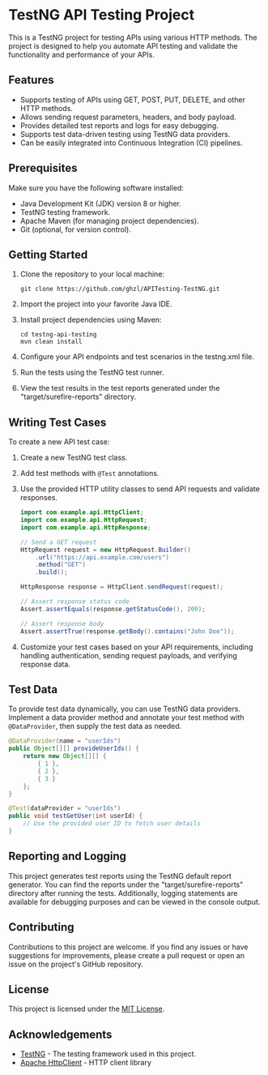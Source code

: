 # TestNG API Testing Project

This is a TestNG project for testing APIs using various HTTP methods. The project is designed to help you automate API testing and validate the functionality and performance of your APIs.

## Features

- Supports testing of APIs using GET, POST, PUT, DELETE, and other HTTP methods.
- Allows sending request parameters, headers, and body payload.
- Provides detailed test reports and logs for easy debugging.
- Supports test data-driven testing using TestNG data providers.
- Can be easily integrated into Continuous Integration (CI) pipelines.

## Prerequisites

Make sure you have the following software installed:

- Java Development Kit (JDK) version 8 or higher.
- TestNG testing framework.
- Apache Maven (for managing project dependencies).
- Git (optional, for version control).

## Getting Started

1. Clone the repository to your local machine:

   ```
   git clone https://github.com/ghzl/APITesting-TestNG.git
   ```

2. Import the project into your favorite Java IDE.

3. Install project dependencies using Maven:

   ```
   cd testng-api-testing
   mvn clean install
   ```

4. Configure your API endpoints and test scenarios in the testng.xml file.

5. Run the tests using the TestNG test runner.

6. View the test results in the test reports generated under the "target/surefire-reports" directory.

## Writing Test Cases

To create a new API test case:

1. Create a new TestNG test class.

2. Add test methods with `@Test` annotations.

3. Use the provided HTTP utility classes to send API requests and validate responses.

   ```java
   import com.example.api.HttpClient;
   import com.example.api.HttpRequest;
   import com.example.api.HttpResponse;

   // Send a GET request
   HttpRequest request = new HttpRequest.Builder()
       .url("https://api.example.com/users")
       .method("GET")
       .build();

   HttpResponse response = HttpClient.sendRequest(request);

   // Assert response status code
   Assert.assertEquals(response.getStatusCode(), 200);

   // Assert response body
   Assert.assertTrue(response.getBody().contains("John Doe"));
   ```

4. Customize your test cases based on your API requirements, including handling authentication, sending request payloads, and verifying response data.

## Test Data

To provide test data dynamically, you can use TestNG data providers. Implement a data provider method and annotate your test method with `@DataProvider`, then supply the test data as needed.

```java
@DataProvider(name = "userIds")
public Object[][] provideUserIds() {
    return new Object[][] {
        { 1 },
        { 2 },
        { 3 }
    };
}

@Test(dataProvider = "userIds")
public void testGetUser(int userId) {
    // Use the provided user ID to fetch user details
}
```

## Reporting and Logging

This project generates test reports using the TestNG default report generator. You can find the reports under the "target/surefire-reports" directory after running the tests. Additionally, logging statements are available for debugging purposes and can be viewed in the console output.

## Contributing

Contributions to this project are welcome. If you find any issues or have suggestions for improvements, please create a pull request or open an issue on the project's GitHub repository.

## License

This project is licensed under the [MIT License](LICENSE.md).

## Acknowledgements

- [TestNG](https://testng.org) - The testing framework used in this project.
- [Apache HttpClient](https://hc.apache.org/httpcomponents-client-ga/) - HTTP client library
